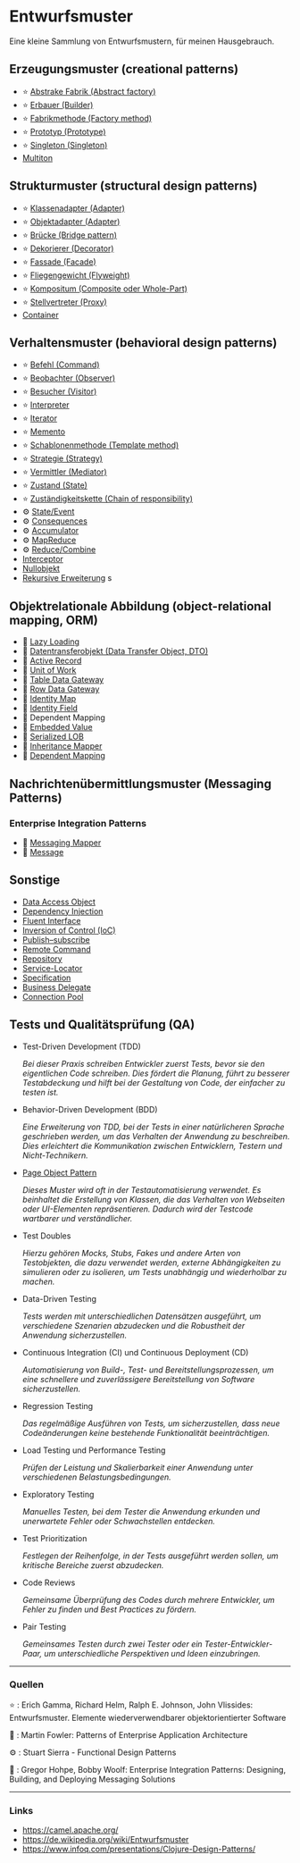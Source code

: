 # Entwurfsmuster
Eine kleine Sammlung von Entwurfsmustern, für meinen Hausgebrauch.

## Erzeugungsmuster (creational patterns)

- ⭐️ [Abstrake Fabrik (Abstract factory)](patterns/src/main/java/io/github/andichrist/creational/abstractFactory)
- ⭐️ [Erbauer (Builder)](patterns/src/main/java/io/github/andichrist/creational/builder)
- ⭐️ [Fabrikmethode (Factory method)](patterns/src/main/java/io/github/andichrist/creational/factory)
- ⭐️ [Prototyp (Prototype)](patterns/src/main/java/io/github/andichrist/creational/prototype)
- ⭐️ [Singleton (Singleton)](patterns/src/main/java/io/github/andichrist/creational/singleton)
- [Multiton](patterns/src/main/java/io/github/andichrist/creational/multiton)

## Strukturmuster (structural design patterns)

- ⭐️ [Klassenadapter (Adapter)](patterns/src/main/java/io/github/andichrist/structural/adapter)
- ⭐️ [Objektadapter (Adapter)](patterns/src/main/java/io/github/andichrist/structural/adapter2)
- ⭐️ [Brücke (Bridge pattern)](patterns/src/main/java/io/github/andichrist/structural/bridge)
- ⭐️ [Dekorierer (Decorator)](patterns/src/main/java/io/github/andichrist/structural/decorator)
- ⭐️ [Fassade (Facade)](patterns/src/main/java/io/github/andichrist/structural/facade)
- ⭐️ [Fliegengewicht (Flyweight)](patterns/src/main/java/io/github/andichrist/structural/flyweight)
- ⭐️ [Kompositum (Composite oder Whole-Part)](patterns/src/main/java/io/github/andichrist/structural/composite)
- ⭐️ [Stellvertreter (Proxy)](patterns/src/main/java/io/github/andichrist/structural/proxy)
- [Container](patterns/src/main/java/io/github/andichrist/structural/container)

## Verhaltensmuster (behavioral design patterns)

- ⭐️ [Befehl (Command)](patterns/src/main/java/io/github/andichrist/behavioral/command)
- ⭐️ [Beobachter (Observer)](patterns/src/main/java/io/github/andichrist/behavioral/observer)
- ⭐️ [Besucher (Visitor)](patterns/src/main/java/io/github/andichrist/behavioral/visitor)
- ⭐️ [Interpreter](patterns/src/main/java/io/github/andichrist/behavioral/interpreter)
- ⭐️ [Iterator](patterns/src/main/java/io/github/andichrist/behavioral/iterator)
- ⭐️ [Memento](patterns/src/main/java/io/github/andichrist/behavioral/memento)
- ⭐️ [Schablonenmethode (Template method)](patterns/src/main/java/io/github/andichrist/behavioral/templateMethod)
- ⭐️ [Strategie (Strategy)](patterns/src/main/java/io/github/andichrist/behavioral/strategy)
- ⭐️ [Vermittler (Mediator)](patterns/src/main/java/io/github/andichrist/behavioral/mediator)
- ⭐️ [Zustand (State)](patterns/src/main/java/io/github/andichrist/behavioral/state)
- ⭐️ [Zuständigkeitskette (Chain of responsibility)](patterns/src/main/java/io/github/andichrist/behavioral/chainOfResponsibility)
- ⚙️ [State/Event](patterns/src/main/java/io/github/andichrist/behavioral/stateEvent)
- ⚙️ [Consequences](patterns/src/main/java/io/github/andichrist/behavioral/consequences)
- ⚙️ [Accumulator](patterns/src/main/java/io/github/andichrist/behavioral/accumulator)
- ⚙️ [MapReduce](patterns/src/main/java/io/github/andichrist/behavioral/mapReduce)
- ⚙️ [Reduce/Combine](patterns/src/main/java/io/github/andichrist/behavioral/reduceCombine)
- [Interceptor](patterns/src/main/java/io/github/andichrist/behavioral/interceptor)
- [Nullobjekt](patterns/src/main/java/io/github/andichrist/behavioral/nullObject)
- [Rekursive Erweiterung](patterns/src/main/java/io/github/andichrist/behavioral/recursiveExpansion)
s
## Objektrelationale Abbildung (object-relational mapping, ORM)

- 🛟 [Lazy Loading](patterns/src/main/java/io/github/andichrist/objectRelationalMapping/lazyLoading)
- 🛟 [Datentransferobjekt (Data Transfer Object, DTO)](patterns/src/main/java/io/github/andichrist/objectRelationalMapping/dataTransferObject)
- 🛟 [Active Record](patterns/src/main/java/io/github/andichrist/objectRelationalMapping/activeRecord)
- 🛟 [Unit of Work](patterns/src/main/java/io/github/andichrist/objectRelationalMapping/unitOfWork)
- 🛟 [Table Data Gateway](patterns/src/main/java/io/github/andichrist/objectRelationalMapping/tableDataGateway)
- 🛟 [Row Data Gateway](patterns/src/main/java/io/github/andichrist/objectRelationalMapping/rowDataGateway)
- 🛟 [Identity Map](patterns/src/main/java/io/github/andichrist/objectRelationalMapping/identityMap)
- 🛟 [Identity Field](patterns/src/main/java/io/github/andichrist/objectRelationalMapping/identityField)
- 🛟 Dependent Mapping
- 🛟 [Embedded Value](patterns/src/main/java/io/github/andichrist/objectRelationalMapping/embeddedValue)
- 🛟 [Serialized LOB](patterns/src/main/java/io/github/andichrist/objectRelationalMapping/serializedLOB)
- 🛟 [Inheritance Mapper](patterns/src/main/java/io/github/andichrist/objectRelationalMapping/inheritanceMapper)
- 🛟 [Dependent Mapping](patterns/src/main/java/io/github/andichrist/objectRelationalMapping/dependentMapping)

## Nachrichtenübermittlungsmuster (Messaging Patterns)
### Enterprise Integration Patterns

- 🦠 [Messaging Mapper](patterns/src/main/java/io/github/andichrist/messagingPatterns/messagingMapper)
- 🦠 [Message](patterns/src/main/java/io/github/andichrist/messagingPatterns/message)

## Sonstige

- [Data Access Object](patterns/src/main/java/io/github/andichrist/other/dataAccessObject)
- [Dependency Injection](patterns/src/main/java/io/github/andichrist/other/dependencyInjection)
- [Fluent Interface](patterns/src/main/java/io/github/andichrist/other/fluentInterface)
- [Inversion of Control (IoC)](patterns/src/main/java/io/github/andichrist/other/inversionOfControl)
- [Publish–subscribe](patterns/src/main/java/io/github/andichrist/other/observerObservable)
- [Remote Command](patterns/src/main/java/io/github/andichrist/other/remoteCommand)
- [Repository](patterns/src/main/java/io/github/andichrist/other/repository)
- [Service-Locator](patterns/src/main/java/io/github/andichrist/other/serviceLocator)
- [Specification](patterns/src/main/java/io/github/andichrist/other/specification)
- [Business Delegate](patterns/src/main/java/io/github/andichrist/other/businessDelegate)
- [Connection Pool](patterns/src/main/java/io/github/andichrist/other/connectionPool)

## Tests und Qualitätsprüfung (QA)

- Test-Driven Development (TDD)
  
    _Bei dieser Praxis schreiben Entwickler zuerst Tests, bevor sie den eigentlichen Code schreiben. Dies fördert die Planung, führt zu besserer Testabdeckung und hilft bei der Gestaltung von Code, der einfacher zu testen ist._

- Behavior-Driven Development (BDD)

    _Eine Erweiterung von TDD, bei der Tests in einer natürlicheren Sprache geschrieben werden, um das Verhalten der Anwendung zu beschreiben. Dies erleichtert die Kommunikation zwischen Entwicklern, Testern und Nicht-Technikern._

- [Page Object Pattern](patterns/src/main/java/io/github/andichrist/testing/pageObject)

    _Dieses Muster wird oft in der Testautomatisierung verwendet. Es beinhaltet die Erstellung von Klassen, die das Verhalten von Webseiten oder UI-Elementen repräsentieren. Dadurch wird der Testcode wartbarer und verständlicher._

- Test Doubles

    _Hierzu gehören Mocks, Stubs, Fakes und andere Arten von Testobjekten, die dazu verwendet werden, externe Abhängigkeiten zu simulieren oder zu isolieren, um Tests unabhängig und wiederholbar zu machen._

- Data-Driven Testing

    _Tests werden mit unterschiedlichen Datensätzen ausgeführt, um verschiedene Szenarien abzudecken und die Robustheit der Anwendung sicherzustellen._

- Continuous Integration (CI) und Continuous Deployment (CD)

    _Automatisierung von Build-, Test- und Bereitstellungsprozessen, um eine schnellere und zuverlässigere Bereitstellung von Software sicherzustellen._

- Regression Testing

    _Das regelmäßige Ausführen von Tests, um sicherzustellen, dass neue Codeänderungen keine bestehende Funktionalität beeinträchtigen._

- Load Testing und Performance Testing

    _Prüfen der Leistung und Skalierbarkeit einer Anwendung unter verschiedenen Belastungsbedingungen._

- Exploratory Testing

    _Manuelles Testen, bei dem Tester die Anwendung erkunden und unerwartete Fehler oder Schwachstellen entdecken._

- Test Prioritization

    _Festlegen der Reihenfolge, in der Tests ausgeführt werden sollen, um kritische Bereiche zuerst abzudecken._

- Code Reviews

    _Gemeinsame Überprüfung des Codes durch mehrere Entwickler, um Fehler zu finden und Best Practices zu fördern._

- Pair Testing

    _Gemeinsames Testen durch zwei Tester oder ein Tester-Entwickler-Paar, um unterschiedliche Perspektiven und Ideen einzubringen._

---

### Quellen

⭐️ : Erich Gamma, Richard Helm, Ralph E. Johnson, John Vlissides: Entwurfsmuster. Elemente wiederverwendbarer objektorientierter Software

🛟 : Martin Fowler: Patterns of Enterprise Application Architecture

⚙️ : Stuart Sierra - Functional Design Patterns

🦠 : Gregor Hohpe, Bobby Woolf: Enterprise Integration Patterns: Designing, Building, and Deploying Messaging Solutions

---

### Links

- https://camel.apache.org/
- https://de.wikipedia.org/wiki/Entwurfsmuster
- https://www.infoq.com/presentations/Clojure-Design-Patterns/

